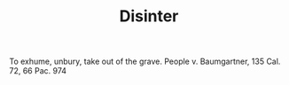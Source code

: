 ---
title: Disinter
letter: D
permalink: "/definitions/bld-disinter.html"
body: To exhume, unbury, take out of the grave. People v. Baumgartner, 135 Cal. 72,
  66 Pac. 974
published_at: '2018-07-07'
source: Black's Law Dictionary 2nd Ed (1910)
layout: post
---